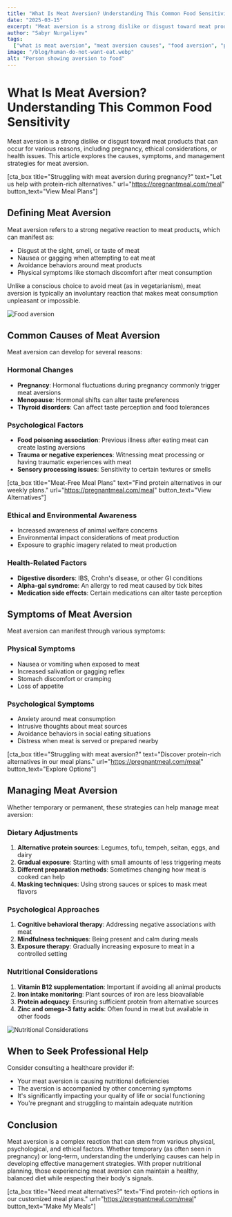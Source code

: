 ```yaml
---
title: "What Is Meat Aversion? Understanding This Common Food Sensitivity"
date: "2025-03-15"
excerpt: "Meat aversion is a strong dislike or disgust toward meat products that can occur for various reasons, including pregnancy, ethical considerations, or health issues. This article explores the causes, symptoms, and management strategies for meat aversion."
author: "Sabyr Nurgaliyev"
tags:
  ["what is meat aversion", "meat aversion causes", "food aversion", "pregnancy symptoms"]
image: "/blog/human-do-not-want-eat.webp"
alt: "Person showing aversion to food"
---
```


# What Is Meat Aversion? Understanding This Common Food Sensitivity

Meat aversion is a strong dislike or disgust toward meat products that can occur for various reasons, including pregnancy, ethical considerations, or health issues. This article explores the causes, symptoms, and management strategies for meat aversion.

[cta_box title="Struggling with meat aversion during pregnancy?" text="Let us help with protein-rich alternatives." url="https://pregnantmeal.com/meal" button_text="View Meal Plans"]

## Defining Meat Aversion

Meat aversion refers to a strong negative reaction to meat products, which can manifest as:
- Disgust at the sight, smell, or taste of meat
- Nausea or gagging when attempting to eat meat
- Avoidance behaviors around meat products
- Physical symptoms like stomach discomfort after meat consumption

Unlike a conscious choice to avoid meat (as in vegetarianism), meat aversion is typically an involuntary reaction that makes meat consumption unpleasant or impossible.

![Food aversion](/blog/food-aversion-pregnancy-gen.webp)

## Common Causes of Meat Aversion

Meat aversion can develop for several reasons:

### Hormonal Changes
- **Pregnancy**: Hormonal fluctuations during pregnancy commonly trigger meat aversions
- **Menopause**: Hormonal shifts can alter taste preferences
- **Thyroid disorders**: Can affect taste perception and food tolerances

### Psychological Factors
- **Food poisoning association**: Previous illness after eating meat can create lasting aversions
- **Trauma or negative experiences**: Witnessing meat processing or having traumatic experiences with meat
- **Sensory processing issues**: Sensitivity to certain textures or smells

[cta_box title="Meat-Free Meal Plans" text="Find protein alternatives in our weekly plans." url="https://pregnantmeal.com/meal" button_text="View Alternatives"]

### Ethical and Environmental Awareness
- Increased awareness of animal welfare concerns
- Environmental impact considerations of meat production
- Exposure to graphic imagery related to meat production

### Health-Related Factors
- **Digestive disorders**: IBS, Crohn's disease, or other GI conditions
- **Alpha-gal syndrome**: An allergy to red meat caused by tick bites
- **Medication side effects**: Certain medications can alter taste perception

## Symptoms of Meat Aversion

Meat aversion can manifest through various symptoms:

### Physical Symptoms
- Nausea or vomiting when exposed to meat
- Increased salivation or gagging reflex
- Stomach discomfort or cramping
- Loss of appetite

### Psychological Symptoms
- Anxiety around meat consumption
- Intrusive thoughts about meat sources
- Avoidance behaviors in social eating situations
- Distress when meat is served or prepared nearby

[cta_box title="Struggling with meat aversion?" text="Discover protein-rich alternatives in our meal plans." url="https://pregnantmeal.com/meal" button_text="Explore Options"]

## Managing Meat Aversion

Whether temporary or permanent, these strategies can help manage meat aversion:

### Dietary Adjustments
1. **Alternative protein sources**: Legumes, tofu, tempeh, seitan, eggs, and dairy
2. **Gradual exposure**: Starting with small amounts of less triggering meats
3. **Different preparation methods**: Sometimes changing how meat is cooked can help
4. **Masking techniques**: Using strong sauces or spices to mask meat flavors

### Psychological Approaches
1. **Cognitive behavioral therapy**: Addressing negative associations with meat
2. **Mindfulness techniques**: Being present and calm during meals
3. **Exposure therapy**: Gradually increasing exposure to meat in a controlled setting

### Nutritional Considerations
1. **Vitamin B12 supplementation**: Important if avoiding all animal products
2. **Iron intake monitoring**: Plant sources of iron are less bioavailable
3. **Protein adequacy**: Ensuring sufficient protein from alternative sources
4. **Zinc and omega-3 fatty acids**: Often found in meat but available in other foods

![Nutritional Considerations](/blog/eating-for-two.webp)

## When to Seek Professional Help

Consider consulting a healthcare provider if:
- Your meat aversion is causing nutritional deficiencies
- The aversion is accompanied by other concerning symptoms
- It's significantly impacting your quality of life or social functioning
- You're pregnant and struggling to maintain adequate nutrition

## Conclusion

Meat aversion is a complex reaction that can stem from various physical, psychological, and ethical factors. Whether temporary (as often seen in pregnancy) or long-term, understanding the underlying causes can help in developing effective management strategies. With proper nutritional planning, those experiencing meat aversion can maintain a healthy, balanced diet while respecting their body's signals.

[cta_box title="Need meat alternatives?" text="Find protein-rich options in our customized meal plans." url="https://pregnantmeal.com/meal" button_text="Make My Meals"]